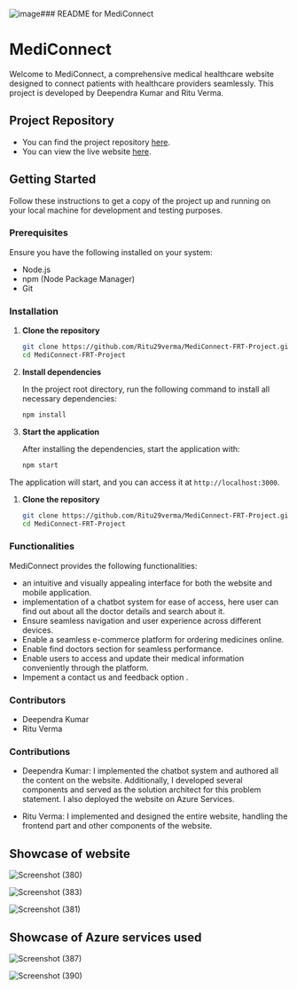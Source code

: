 ![image](https://github.com/Ritu29verma/MediConnect-FRT-Project/assets/134145227/7203f4bd-cdf8-4947-a56c-f89f2d431be8)### README for MediConnect

# MediConnect

Welcome to MediConnect, a comprehensive medical healthcare website designed to connect patients with healthcare providers seamlessly. This project is developed by Deependra Kumar and Ritu Verma.

## Project Repository

- You can find the project repository [here](https://github.com/Ritu29verma/MediConnect-FRT-Project).
- You can view the live website [here](https://zealous-ocean-09eafe31e.5.azurestaticapps.net).

## Getting Started

Follow these instructions to get a copy of the project up and running on your local machine for development and testing purposes.

### Prerequisites

Ensure you have the following installed on your system:

- Node.js
- npm (Node Package Manager)
- Git

### Installation

1. **Clone the repository**

    ```bash
    git clone https://github.com/Ritu29verma/MediConnect-FRT-Project.git
    cd MediConnect-FRT-Project
    ```

2. **Install dependencies**

    In the project root directory, run the following command to install all necessary dependencies:

    ```bash
    npm install
    ```

3. **Start the application**

    After installing the dependencies, start the application with:

    ```bash
    npm start
    ```

The application will start, and you can access it at `http://localhost:3000`.

1. **Clone the repository**

    ```bash
    git clone https://github.com/Ritu29verma/MediConnect-FRT-Project.git
    cd MediConnect-FRT-Project
    ```


### Functionalities

MediConnect provides the following functionalities:

-  an intuitive and visually appealing interface for both the website and mobile 
   application.
-  implementation of a chatbot system for ease of access, here user can find out about all the 
   doctor details and search about it.
- Ensure seamless navigation and user experience across different devices.
- Enable a seamless e-commerce platform for ordering medicines online.
- Enable find doctors section for seamless performance.
- Enable users to access and update their medical information conveniently through the 
   platform.
- Impement a contact us and feedback option .


### Contributors

- Deependra Kumar
- Ritu Verma


### Contributions
- Deependra Kumar: I implemented the chatbot system and authored all the content on the website. Additionally, I developed several components and served as the solution architect for this problem statement. I also deployed the website on Azure Services.

- Ritu Verma: I implemented and designed the entire website, handling the frontend part and other components of the website.

## Showcase of website

![Screenshot (380)](https://github.com/Ritu29verma/MediConnect-FRT-Project/assets/134145227/ab4142f7-3a80-4427-ba69-ee703b195db6)


![Screenshot (383)](https://github.com/Ritu29verma/MediConnect-FRT-Project/assets/134145227/fe5e28a6-a884-4640-ae4b-53bac1f7700c)

![Screenshot (381)](https://github.com/Ritu29verma/MediConnect-FRT-Project/assets/134145227/9d55e449-b595-4281-829f-0f62213ad34b)

## Showcase of Azure services used

![Screenshot (387)](https://github.com/Ritu29verma/MediConnect-FRT-Project/assets/134145227/c044a172-914e-48a0-ae18-29aa7723e77a)

![Screenshot (390)](https://github.com/Ritu29verma/MediConnect-FRT-Project/assets/134145227/e8a66abb-a3b2-4770-b258-33d4b2b16341)
